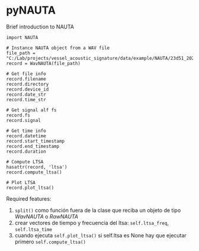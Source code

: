 # pyNAUTA

Brief introduction to NAUTA

```
import NAUTA

# Instance NAUTA object from a WAV file
file_path = "C:/Lab/projects/vessel_acoustic_signature/data/example/NAUTA/23d51_20240415_084603.wav"
record = WavNAUTA(file_path)

# Get file info
record.filename
record.directory
record.device_id
record.date_str
record.time_str

# Get signal alf fs
record.fs
record.signal

# Get time info
record.datetime
record.start_timestamp
record.end_timestamp
record.duration

# Compute LTSA
hasattr(record, 'ltsa')
record.compute_ltsa()

# Plot LTSA
record.plot_ltsa()

```

Required features:

1) `split()` como función fuera de la clase que reciba un objeto de tipo *WavNAUTA* o *RawNAUTA*
2) crear vectores de tiempo y frecuencia del ltsa: `self.ltsa_freq`, `self.ltsa_time`
3) cuando ejecuta `self.plot_ltsa()` si self.ltsa es None hay que ejecutar primero `self.compute_ltsa()`
